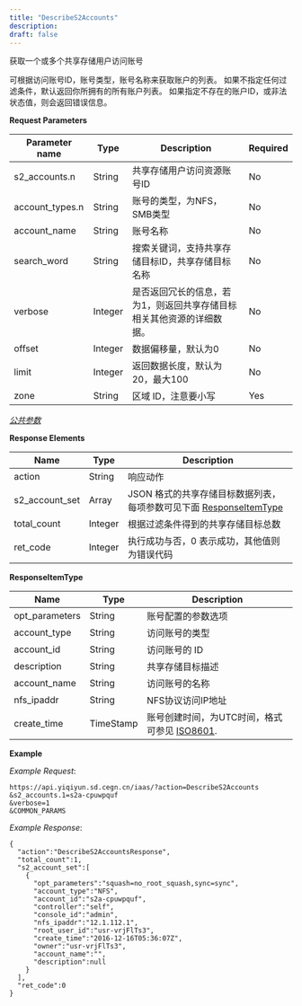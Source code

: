 ```yaml
---
title: "DescribeS2Accounts"
description: 
draft: false
---
```




获取一个或多个共享存储用户访问账号

可根据访问账号ID，账号类型，账号名称来获取账户的列表。 如果不指定任何过滤条件，默认返回你所拥有的所有账户列表。 如果指定不存在的账户ID，或非法状态值，则会返回错误信息。

**Request Parameters**

| Parameter name | Type | Description | Required |
| --- | --- | --- | --- |
| s2_accounts.n | String | 共享存储用户访问资源账号ID | No |
| account_types.n | String | 账号的类型，为NFS，SMB类型 | No |
| account_name | String | 账号名称 | No |
| search_word | String | 搜索关键词，支持共享存储目标ID，共享存储目标名称 | No |
| verbose | Integer | 是否返回冗长的信息，若为1，则返回共享存储目标相关其他资源的详细数据。 | No |
| offset | Integer | 数据偏移量，默认为0 | No |
| limit | Integer | 返回数据长度，默认为20，最大100 | No |
| zone | String | 区域 ID，注意要小写 | Yes |

[_公共参数_](../../../parameters/)

**Response Elements**

| Name | Type | Description |
| --- | --- | --- |
| action | String | 响应动作 |
| s2_account_set | Array | JSON 格式的共享存储目标数据列表，每项参数可见下面 [ResponseItemType](#responseitemtype) |
| total_count | Integer | 根据过滤条件得到的共享存储目标总数 |
| ret_code | Integer | 执行成功与否，0 表示成功，其他值则为错误代码 |

**ResponseItemType**

| Name | Type | Description |
| --- | --- | --- |
| opt_parameters | String | 账号配置的参数选项 |
| account_type | String | 访问账号的类型 |
| account_id | String | 访问账号的 ID |
| description | String | 共享存储目标描述 |
| account_name | String | 访问账号的名称 |
| nfs_ipaddr | String | NFS协议访问IP地址 |
| create_time | TimeStamp | 账号创建时间，为UTC时间，格式可参见 [ISO8601](http://www.w3.org/TR/NOTE-datetime). |

**Example**

_Example Request_:

```
https://api.yiqiyun.sd.cegn.cn/iaas/?action=DescribeS2Accounts
&s2_accounts.1=s2a-cpuwpquf
&verbose=1
&COMMON_PARAMS
```

_Example Response_:

```
{
  "action":"DescribeS2AccountsResponse",
  "total_count":1,
  "s2_account_set":[
    {
      "opt_parameters":"squash=no_root_squash,sync=sync",
      "account_type":"NFS",
      "account_id":"s2a-cpuwpquf",
      "controller":"self",
      "console_id":"admin",
      "nfs_ipaddr":"12.1.112.1",
      "root_user_id":"usr-vrjFlTs3",
      "create_time":"2016-12-16T05:36:07Z",
      "owner":"usr-vrjFlTs3",
      "account_name":"",
      "description":null
    }
  ],
  "ret_code":0
}
```
